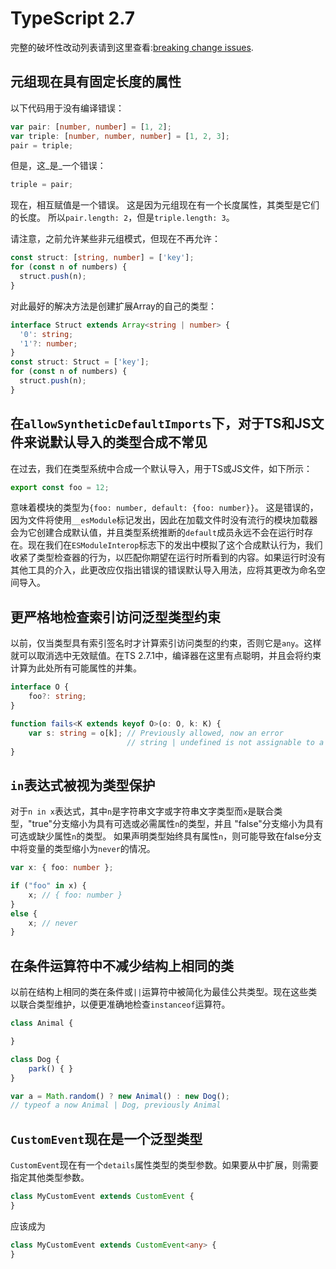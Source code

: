 # TypeScript 2.7

完整的破坏性改动列表请到这里查看:[breaking change issues](https://github.com/Microsoft/TypeScript/issues?q=is%3Aissue+milestone%3A%22TypeScript+2.7%22+label%3A%22Breaking+Change%22+is%3Aclosed).

## 元组现在具有固定长度的属性

以下代码用于没有编译错误：

```typescript
var pair: [number, number] = [1, 2];
var triple: [number, number, number] = [1, 2, 3];
pair = triple;
```

但是，这_是_一个错误：

```typescript
triple = pair;
```

现在，相互赋值是一个错误。 这是因为元组现在有一个长度属性，其类型是它们的长度。 所以`pair.length: 2`，但是`triple.length: 3`。

请注意，之前允许某些非元组模式，但现在不再允许：

```typescript
const struct: [string, number] = ['key'];
for (const n of numbers) {
  struct.push(n);
}
```

对此最好的解决方法是创建扩展Array的自己的类型：

```typescript
interface Struct extends Array<string | number> {
  '0': string;
  '1'?: number;
}
const struct: Struct = ['key'];
for (const n of numbers) {
  struct.push(n);
}
```

## 在`allowSyntheticDefaultImports`下，对于TS和JS文件来说默认导入的类型合成不常见

在过去，我们在类型系统中合成一个默认导入，用于TS或JS文件，如下所示：

```typescript
export const foo = 12;
```

意味着模块的类型为`{foo: number, default: {foo: number}}`。 这是错误的，因为文件将使用`__esModule`标记发出，因此在加载文件时没有流行的模块加载器会为它创建合成默认值，并且类型系统推断的`default`成员永远不会在运行时存在。现在我们在`ESModuleInterop`标志下的发出中模拟了这个合成默认行为，我们收紧了类型检查器的行为，以匹配你期望在运行时所看到的内容。如果运行时没有其他工具的介入，此更改应仅指出错误的错误默认导入用法，应将其更改为命名空间导入。

## 更严格地检查索引访问泛型类型约束

以前，仅当类型具有索引签名时才计算索引访问类型的约束，否则它是`any`。这样就可以取消选中无效赋值。在TS 2.7.1中，编译器在这里有点聪明，并且会将约束计算为此处所有可能属性的并集。

```typescript
interface O {
    foo?: string;
}

function fails<K extends keyof O>(o: O, k: K) {
    var s: string = o[k]; // Previously allowed, now an error
                          // string | undefined is not assignable to a string
}
```

## `in`表达式被视为类型保护

对于`n in x`表达式，其中`n`是字符串文字或字符串文字类型而`x`是联合类型，"true"分支缩小为具有可选或必需属性`n`的类型，并且 "false"分支缩小为具有可选或缺少属性`n`的类型。 如果声明类型始终具有属性`n`，则可能导致在false分支中将变量的类型缩小为`never`的情况。

```typescript
var x: { foo: number };

if ("foo" in x) {
    x; // { foo: number }
}
else {
    x; // never
}
```

## 在条件运算符中不减少结构上相同的类

以前在结构上相同的类在条件或`||`运算符中被简化为最佳公共类型。现在这些类以联合类型维护，以便更准确地检查`instanceof`运算符。

```typescript
class Animal {

}

class Dog {
    park() { }
}

var a = Math.random() ? new Animal() : new Dog();
// typeof a now Animal | Dog, previously Animal
```

## `CustomEvent`现在是一个泛型类型

`CustomEvent`现在有一个`details`属性类型的类型参数。如果要从中扩展，则需要指定其他类型参数。

```typescript
class MyCustomEvent extends CustomEvent {
}
```

应该成为

```typescript
class MyCustomEvent extends CustomEvent<any> {
}
```

